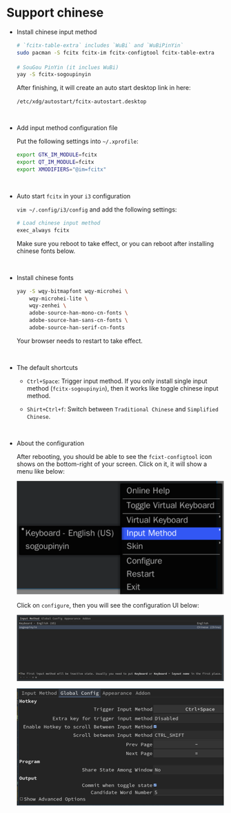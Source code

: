 # Support chinese

- Install chinese input method

    ```bash
    # `fcitx-table-extra` includes `WuBi` and `WuBiPinYin`
    sudo pacman -S fcitx fcitx-im fcitx-configtool fcitx-table-extra

    # SouGou PinYin (it inclues WuBi)
    yay -S fcitx-sogoupinyin
    ```

    After finishing, it will create an auto start desktop link in here:
    
    `/etc/xdg/autostart/fcitx-autostart.desktop`

</br>

- Add input method configuration file

    Put the following settings into `~/.xprofile`:

    ```bash
    export GTK_IM_MODULE=fcitx
    export QT_IM_MODULE=fcitx
    export XMODIFIERS="@im=fcitx"
    ```

</br>

- Auto start `fcitx` in your `i3` configuration

    `vim ~/.config/i3/config` and add the following settings:

    ```bash
    # Load chinese input method
    exec_always fcitx
    ```

    Make sure you reboot to take effect, or you can reboot after installing
    chinese fonts below.

</br>

- Install chinese fonts

    ```bash
    yay -S wqy-bitmapfont wqy-microhei \
        wqy-microhei-lite \
        wqy-zenhei \
        adobe-source-han-mono-cn-fonts \
        adobe-source-han-sans-cn-fonts \
        adobe-source-han-serif-cn-fonts
    ```

    Your browser needs to restart to take effect.

</br>

- The default shortcuts 
    - `Ctrl+Space`: Trigger input method. If you only install single input 
    method (`fcitx-sogoupinyin`), then it works like toggle chinese input method.

    - `Shirt+Ctrl+f`: Switch between `Traditional Chinese` and `Simplified Chinese`.

</br>

- About the configuration

    After rebooting, you should be able to see the `fcixt-configtool` icon shows on the bottom-right of your screen.
    Click on it, it will show a menu like below:

    ![fcixt-icon-menu.png](./images/fcixt-icon-menu.png)

    Click on `configure`, then you will see the configuration UI below:

    ![fcixt-configure-ui.png](./images/fcixt-configure-ui.png)

    ![fcixt-configure-ui-2.png](./images/fcixt-configure-ui-2.png)
